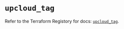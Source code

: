 # `upcloud_tag`

Refer to the Terraform Registory for docs: [`upcloud_tag`](https://registry.terraform.io/providers/upcloudltd/upcloud/3.2.0/docs/resources/tag).
